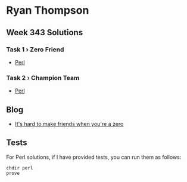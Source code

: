 # Ryan Thompson

## Week 343 Solutions

### Task 1 › Zero Friend

 * [Perl](perl/ch-1.pl)

### Task 2 › Champion Team

 * [Perl](perl/ch-2.pl)

## Blog

 * [It's hard to make friends when you're a zero](https://ry.ca/2025/10/pwc-343-its-hard-to-make-friends/)

## Tests

For Perl solutions, if I have provided tests, you can run them as follows:

    chdir perl
    prove
